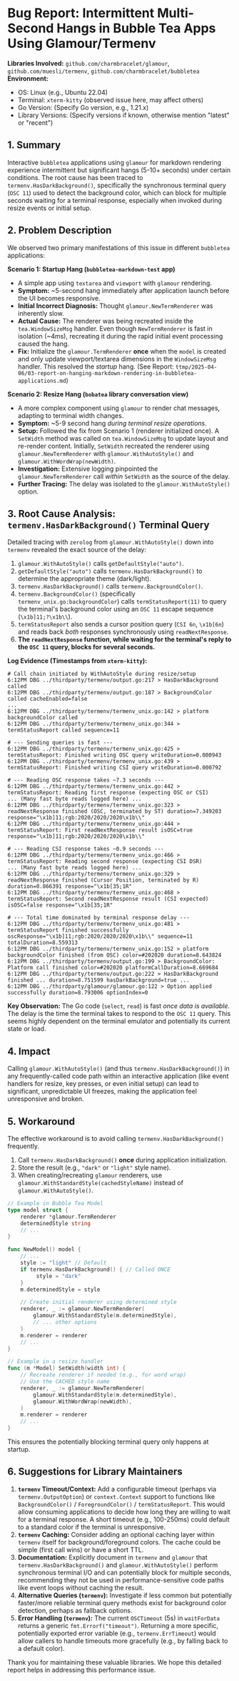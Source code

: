 # Bug Report: Intermittent Multi-Second Hangs in Bubble Tea Apps Using Glamour/Termenv

**Libraries Involved:** `github.com/charmbracelet/glamour`, `github.com/muesli/termenv`, `github.com/charmbracelet/bubbletea`
**Environment:**
*   OS: Linux (e.g., Ubuntu 22.04)
*   Terminal: `xterm-kitty` (observed issue here, may affect others)
*   Go Version: (Specify Go version, e.g., 1.21.x)
*   Library Versions: (Specify versions if known, otherwise mention "latest" or "recent")

## 1. Summary

Interactive `bubbletea` applications using `glamour` for markdown rendering experience intermittent but significant hangs (5-10+ seconds) under certain conditions. The root cause has been traced to `termenv.HasDarkBackground()`, specifically the synchronous terminal query (`OSC 11`) used to detect the background color, which can block for multiple seconds waiting for a terminal response, especially when invoked during resize events or initial setup.

## 2. Problem Description

We observed two primary manifestations of this issue in different `bubbletea` applications:

**Scenario 1: Startup Hang (`bubbletea-markdown-test` app)**
*   A simple app using `textarea` and `viewport` with `glamour` rendering.
*   **Symptom:** ~5-second hang immediately after application launch before the UI becomes responsive.
*   **Initial Incorrect Diagnosis:** Thought `glamour.NewTermRenderer` was inherently slow.
*   **Actual Cause:** The renderer was being recreated inside the `tea.WindowSizeMsg` handler. Even though `NewTermRenderer` is fast in isolation (~4ms), recreating it during the rapid initial event processing caused the hang.
*   **Fix:** Initialize the `glamour.TermRenderer` **once** when the `model` is created and only update viewport/textarea dimensions in the `WindowSizeMsg` handler. This resolved the *startup* hang. (See Report: `ttmp/2025-04-06/03-report-on-hanging-markdown-rendering-in-bubbletea-applications.md`)

**Scenario 2: Resize Hang (`bobatea` library conversation view)**
*   A more complex component using `glamour` to render chat messages, adapting to terminal width changes.
*   **Symptom:** ~5-9 second hang *during terminal resize operations*.
*   **Setup:** Followed the fix from Scenario 1 (renderer initialized once). A `SetWidth` method was called on `tea.WindowSizeMsg` to update layout and re-render content. Initially, `SetWidth` recreated the renderer using `glamour.NewTermRenderer` with `glamour.WithAutoStyle()` and `glamour.WithWordWrap(newWidth)`.
*   **Investigation:** Extensive logging pinpointed the `glamour.NewTermRenderer` call *within* `SetWidth` as the source of the delay.
*   **Further Tracing:** The delay was isolated to the `glamour.WithAutoStyle()` option.

## 3. Root Cause Analysis: `termenv.HasDarkBackground()` Terminal Query

Detailed tracing with `zerolog` from `glamour.WithAutoStyle()` down into `termenv` revealed the exact source of the delay:

1.  `glamour.WithAutoStyle()` calls `getDefaultStyle("auto")`.
2.  `getDefaultStyle("auto")` calls `termenv.HasDarkBackground()` to determine the appropriate theme (dark/light).
3.  `termenv.HasDarkBackground()` calls `termenv.BackgroundColor()`.
4.  `termenv.BackgroundColor()` (specifically `termenv_unix.go:backgroundColor`) calls `termStatusReport(11)` to query the terminal's background color using an `OSC 11` escape sequence (`\x1b]11;?\x1b\\`).
5.  `termStatusReport` also sends a cursor position query (`CSI 6n`, `\x1b[6n`) and reads back *both* responses synchronously using `readNextResponse`.
6.  **The `readNextResponse` function, while waiting for the terminal's reply to the `OSC 11` query, blocks for several seconds.**

**Log Evidence (Timestamps from `xterm-kitty`):**

```log
# Call chain initiated by WithAutoStyle during resize/setup
6:12PM DBG ../thirdparty/termenv/output.go:217 > HasDarkBackground called
6:12PM DBG ../thirdparty/termenv/output.go:187 > BackgroundColor called cacheEnabled=false
...
6:12PM DBG ../thirdparty/termenv/termenv_unix.go:142 > platform backgroundColor called
6:12PM DBG ../thirdparty/termenv/termenv_unix.go:344 > termStatusReport called sequence=11

# --- Sending queries is fast ---
6:12PM DBG ../thirdparty/termenv/termenv_unix.go:425 > termStatusReport: Finished writing OSC query writeDuration=0.000943
6:12PM DBG ../thirdparty/termenv/termenv_unix.go:439 > termStatusReport: Finished writing CSI query writeDuration=0.000792

# --- Reading OSC response takes ~7.3 seconds ---
6:12PM DBG ../thirdparty/termenv/termenv_unix.go:442 > termStatusReport: Reading first response (expecting OSC or CSI)
... (Many fast byte reads logged here) ...
6:12PM DBG ../thirdparty/termenv/termenv_unix.go:323 > readNextResponse finished (OSC, terminated by ST) duration=7.349203 response="\x1b]11;rgb:2020/2020/2020\x1b\\"
6:12PM DBG ../thirdparty/termenv/termenv_unix.go:444 > termStatusReport: First readNextResponse result isOSC=true response="\x1b]11;rgb:2020/2020/2020\x1b\\"

# --- Reading CSI response takes ~0.9 seconds ---
6:12PM DBG ../thirdparty/termenv/termenv_unix.go:466 > termStatusReport: Reading second response (expecting CSI DSR)
... (Many fast byte reads logged here) ...
6:12PM DBG ../thirdparty/termenv/termenv_unix.go:329 > readNextResponse finished (Cursor Position, terminated by R) duration=0.866391 response="\x1b[35;1R"
6:12PM DBG ../thirdparty/termenv/termenv_unix.go:468 > termStatusReport: Second readNextResponse result (CSI expected) isOSC=false response="\x1b[35;1R"

# --- Total time dominated by terminal response delay ---
6:12PM DBG ../thirdparty/termenv/termenv_unix.go:481 > termStatusReport finished successfully oscResponse="\x1b]11;rgb:2020/2020/2020\x1b\\" sequence=11 totalDuration=8.559313
6:12PM DBG ../thirdparty/termenv/termenv_unix.go:152 > platform backgroundColor finished (from OSC) color=#202020 duration=8.643824
6:12PM DBG ../thirdparty/termenv/output.go:199 > BackgroundColor: Platform call finished color=#202020 platformCallDuration=8.669684
6:12PM DBG ../thirdparty/termenv/output.go:222 > HasDarkBackground finished ... duration=8.751599 hasDarkBackground=true ...
6:12PM DBG ../thirdparty/glamour/glamour.go:122 > Option applied successfully duration=8.793006 optionIndex=0
```

**Key Observation:** The Go code (`select`, `read`) is fast *once data is available*. The delay is the time the terminal takes to respond to the `OSC 11` query. This seems highly dependent on the terminal emulator and potentially its current state or load.

## 4. Impact

Calling `glamour.WithAutoStyle()` (and thus `termenv.HasDarkBackground()`) in any frequently-called code path within an interactive application (like event handlers for resize, key presses, or even initial setup) can lead to significant, unpredictable UI freezes, making the application feel unresponsive and broken.

## 5. Workaround

The effective workaround is to avoid calling `termenv.HasDarkBackground()` frequently.

1.  Call `termenv.HasDarkBackground()` **once** during application initialization.
2.  Store the result (e.g., `"dark"` or `"light"` style name).
3.  When creating/recreating `glamour` renderers, use `glamour.WithStandardStyle(cachedStyleName)` instead of `glamour.WithAutoStyle()`.

```go
// Example in Bubble Tea Model
type model struct {
    renderer *glamour.TermRenderer
    determinedStyle string
    // ...
}

func NewModel() model {
    // ...
    style := "light" // Default
    if termenv.HasDarkBackground() { // Called ONCE
         style = "dark"
    }
    m.determinedStyle = style

    // Create initial renderer using determined style
    renderer, _ := glamour.NewTermRenderer(
        glamour.WithStandardStyle(m.determinedStyle),
        // ... other options
    )
    m.renderer = renderer
    // ...
}

// Example in a resize handler
func (m *Model) SetWidth(width int) {
    // Recreate renderer if needed (e.g., for word wrap)
    // Use the CACHED style name
    renderer, _ := glamour.NewTermRenderer(
        glamour.WithStandardStyle(m.determinedStyle),
        glamour.WithWordWrap(newWidth),
    )
    m.renderer = renderer
    // ...
}
```

This ensures the potentially blocking terminal query only happens at startup.

## 6. Suggestions for Library Maintainers

1.  **`termenv` Timeout/Context:** Add a configurable timeout (perhaps via `termenv.OutputOption`) or `context.Context` support to functions like `BackgroundColor()` / `ForegroundColor()` / `termStatusReport`. This would allow consuming applications to decide how long they are willing to wait for a terminal response. A short timeout (e.g., 100-250ms) could default to a standard color if the terminal is unresponsive.
2.  **`termenv` Caching:** Consider adding an optional caching layer within `termenv` itself for background/foreground colors. The cache could be simple (first call wins) or have a short TTL.
3.  **Documentation:** Explicitly document in `termenv` and `glamour` that `termenv.HasDarkBackground()` and `glamour.WithAutoStyle()` perform synchronous terminal I/O and can potentially block for multiple seconds, recommending they not be used in performance-sensitive code paths like event loops without caching the result.
4.  **Alternative Queries (`termenv`):** Investigate if less common but potentially faster/more reliable terminal query methods exist for background color detection, perhaps as fallback options.
5.  **Error Handling (`termenv`):** The current `OSCTimeout` (5s) in `waitForData` returns a generic `fmt.Errorf("timeout")`. Returning a more specific, potentially exported error variable (e.g., `termenv.ErrTimeout`) would allow callers to handle timeouts more gracefully (e.g., by falling back to a default color).

Thank you for maintaining these valuable libraries. We hope this detailed report helps in addressing this performance issue.